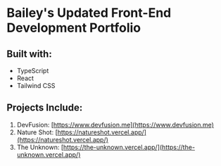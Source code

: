 # Bailey's Updated Front-End Development Portfolio

## Built with:
- TypeScript
- React
- Tailwind CSS

## Projects Include:
1. DevFusion: [https://www.devfusion.me](https://www.devfusion.me)
2. Nature Shot: [https://natureshot.vercel.app/](https://natureshot.vercel.app/) 
3. The Unknown: [https://the-unknown.vercel.app/](https://the-unknown.vercel.app/)

